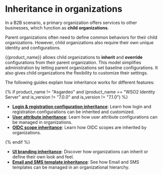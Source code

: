 # Inheritance in organizations

In a B2B scenario, a primary organization offers services to other businesses, which function as **child organizations**.

Parent organizations often need to define common behaviors for their child organizations. However, child organizations also require their own unique identity and configurations.

{{product_name}} allows child organizations to **inherit** and **override** configurations from their parent organization. This model simplifies administration by letting parent organizations set baseline configurations. It also gives child organizations the flexibility to customize their settings.

The following guides explain how inheritance works for different features:

{% if product_name != "Asgardeo" and (product_name == "WSO2 Identity Server" and is_version != "7.0.0" and is_version != "7.1.0") %}

- **[Login & registration configuration inheritance]({{base_path}}/guides/organization-management/inheritance-in-organizations/login-registration-inheritance/)**: Learn how login and registration configurations can be inherited and customized.
- **[User attribute inheritance]({{base_path}}/guides/organization-management/inheritance-in-organizations/attribute-inheritance/)**: Learn how user attribute configurations can be managed in organizations.
- **[OIDC scope inheritance]({{base_path}}/guides/organization-management/inheritance-in-organizations/oidc-scope-inheritance/)**: Learn how OIDC scopes are inherited by organizations.

{% endif %}

- **[UI branding inheritance]({{base_path}}/guides/organization-management/inheritance-in-organizations/ui-branding-inheritance/)**: Discover how organizations can inherit or define their own look and feel.
- **[Email and SMS template inheritance]({{base_path}}/guides/organization-management/inheritance-in-organizations/email-sms-templates-inheritance/)**: See how Email and SMS templates can be managed in an organizational hierarchy.
